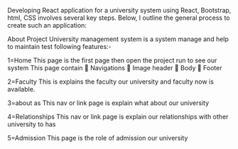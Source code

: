 Developing React application for a university system using React, Bootstrap,  html, CSS involves several key steps. Below, I outline the general process to create such an application:

About Project 
University management system is a system manage and help to maintain test following  features:-

1=Home 
	This page is the first page then open the project run to see our system 
	This page contain 
	Navigations 
	Image header
	Body 
	Footer 

2=Faculty
	This is explains the faculty our university and faculty now is available. 

3=about as 
	This nav or link page is explain what about our university 

4=Relationships 
	This nav or link page is explain our relationships with other university to has

5=Admission
	This page is the role of admission our university 



